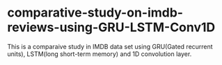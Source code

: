# comparative-study-on-imdb-reviews-using-GRU-LSTM-Conv1D

This is a comparaive study in IMDB data set using GRU(Gated recurrent units), LSTM(long short-term memory) and 1D convolution layer.
